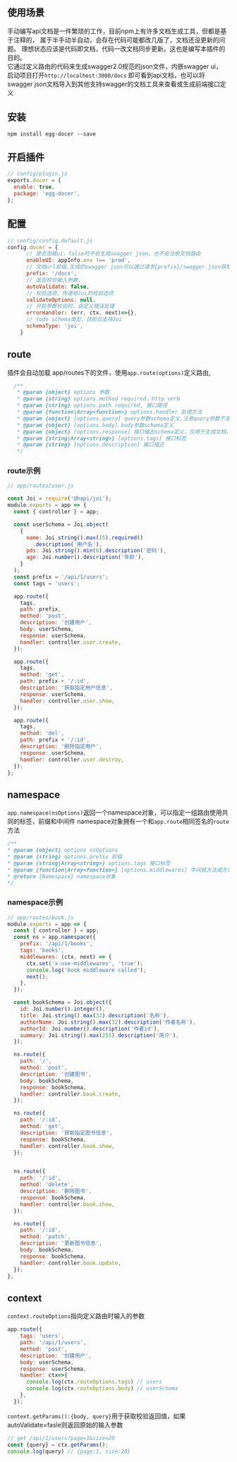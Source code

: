## 使用场景

手动编写api文档是一件繁琐的工作，目前npm上有许多文档生成工具，但都是基于注释的，
属于半手动半自动，会存在代码可能都改几版了，文档还没更新的问题。
理想状态应该是代码即文档，代码一改文档同步更新。这也是编写本插件的目的。<br/>
它通过定义路由的代码来生成swagger2.0规范的json文件，内嵌swagger ui，
启动项目打开`http://localhost:3000/docs` 即可看到api文档，也可以将swagger json文档导入到其他支持swagger的文档工具来查看或生成前端接口定义

## 安装
```
npm install egg-docer --save
```

## 开启插件

```js
// config/plugin.js
exports.docer = {
  enable: true,
  package: 'egg-docer',
};
```

## 配置
```js
// config/config.default.js
config.docer = {
      // 是否加载ui，false时不会生成swagger json，也不会注册文档路由
      enableUI: appInfo.env !== 'prod',
      // 文档url前缀,生成的swagger json可以通过请求{prefix}/swagger.json获取。
      prefix: '/docs',
      // 是否校验输入参数，
      autoValidate: false,
      // 校验选项，传递给Joi的校验选项
      validateOptions: null,
      // 开启参数校验时，自定义错误处理
      errorHandler: (err, ctx, next)=>{},
      // todo schema类型，目前仅支持Joi
      schemaType: 'joi',
    }
```

## route
插件会自动加载 app/routes下的文件，使用`app.route(options)`定义路由,

```js
  /**
   * @param {object} options 参数
   * @param {string} options.method required，http verb
   * @param {string} options.path required, 接口路径
   * @param {function|Array<function>} options.handler 处理方法
   * @param {object} [options.query] query参数schema定义,注意query参数不支持对象嵌套
   * @param {object} [options.body] body参数schema定义
   * @param {object} [options.response] 接口输出schema定义，仅用于生成文档，不会对返回值进行校验
   * @param {string|Array<string>} [options.tags] 接口标签
   * @param {string} [options.description] 接口描述
   */
```

### route示例
```js
// app/routes/user.js

const Joi = require('@hapi/joi');
module.exports = app => {
  const { controller } = app;

  const userSchema = Joi.object(
    {
      name: Joi.string().max(15).required()
        .description('用户名'),
      pds: Joi.string().min(6).description('密码'),
      age: Joi.number().description('年龄'),
    }
  );
  const prefix = '/api/1/users';
  const tags = 'users';

  app.route({
    tags,
    path: prefix,
    method: 'post',
    description: '创建用户',
    body: userSchema,
    response: userSchema,
    handler: controller.user.create,
  });

  app.route({
    tags,
    method: 'get',
    path: prefix + '/:id',
    description: '获取指定用户信息',
    response: userSchema,
    handler: controller.user.show,
  });

  app.route({
    tags,
    method: 'del',
    path: prefix + '/:id',
    description: '删除指定用户',
    response: userSchema,
    handler: controller.user.destroy,
  });
};
```

## namespace
`app.namespace(nsOptions)`返回一个namespace对象，可以指定一组路由使用共同的标签，前缀和中间件
namespace对象拥有一个和`app.route`相同签名的`route`方法
```js
/**
* @param {object} options nsOptions
* @param {string} options.prefix 前缀
* @param {string|Array<string>} options.tags 接口标签
* @param {function|Array<function>} [options.middlewares] 中间就方法或方法数组
* @return {Namespace} namespace对象
*/
```

### namespace示例
```js
// app/routes/book.js
module.exports = app => {
  const { controller } = app;
  const ns = app.namespace({
    prefix: '/api/1/books',
    tags: 'books',
    middlewares: (ctx, next) => {
      ctx.set('x-use-middlewares', 'true');
      console.log('book middleware called');
      next();
    },
  });

  const bookSchema = Joi.object({
    id: Joi.number().integer(),
    title: Joi.string().max(32).description('名称'),
    authorName: Joi.string().max(32).description('作者名称'),
    authorId: Joi.number().description('作者id'),
    summary: Joi.string().max(255).description('简介'),
  });

  ns.route({
    path: '/',
    method: 'post',
    description: '创建图书',
    body: bookSchema,
    response: bookSchema,
    handler: controller.book.create,
  });

  ns.route({
    path: '/:id',
    method: 'get',
    description: '获取指定图书信息',
    response: bookSchema,
    handler: controller.book.show,
  });


  ns.route({
    path: '/:id',
    method: 'delete',
    description: '删除图书',
    response: bookSchema,
    handler: controller.book.show,
  });

  ns.route({
    path: '/:id',
    method: 'patch',
    description: '更新图书信息',
    body: bookSchema,
    response: bookSchema,
    handler: controller.book.update,
  });
};
```

## context
`context.routeOptions`指向定义路由时输入的参数
```js
app.route({
    tags: 'users',
    path: '/api/1/users',
    method: 'post',
    description: '创建用户',
    body: userSchema,
    response: userSchema,
    handler: ctx=>{
      console.log(ctx.routeOptions.tags) // users
      console.log(ctx.routeOptions.body) // userSchema
    },
  });
```

`context.getParams():{body, query}`用于获取校验返回值，如果autoValidate=fasle则返回原始的输入参数
```js
// get /api/1/users?page=1&size=20
const {query} = ctx.getParams();
console.log(query) // {page:1, size:20}
```

